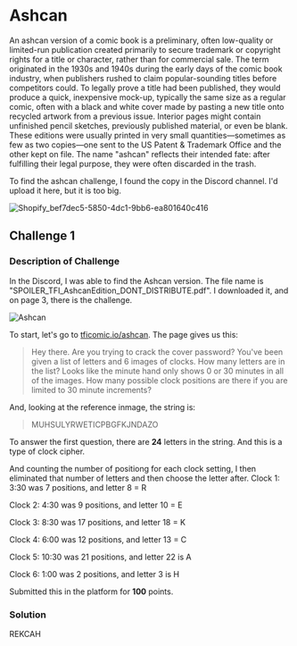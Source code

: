 # Ashcan

An ashcan version of a comic book is a preliminary, often low-quality or limited-run publication created primarily to secure trademark or copyright rights for a title or character, rather than for commercial sale.
The term originated in the 1930s and 1940s during the early days of the comic book industry, when publishers rushed to claim popular-sounding titles before competitors could.
To legally prove a title had been published, they would produce a quick, inexpensive mock-up, typically the same size as a regular comic, often with a black and white cover made by pasting a new title onto recycled artwork from a previous issue.
Interior pages might contain unfinished pencil sketches, previously published material, or even be blank.
These editions were usually printed in very small quantities—sometimes as few as two copies—one sent to the US Patent & Trademark Office and the other kept on file.
The name "ashcan" reflects their intended fate: after fulfilling their legal purpose, they were often discarded in the trash.

To find the ashcan challenge, I found the copy in the Discord channel. I'd upload it here, but it is too big.

![Shopify_bef7dec5-5850-4dc1-9bb6-ea801640c416](https://github.com/user-attachments/assets/85bfc69b-92f4-426f-b94d-c6244e38c2c9)

## Challenge 1 

### Description of Challenge

In the Discord, I was able to find the Ashcan version. The file name is "SPOILER_TFI_AshcanEdition_DONT_DISTRIBUTE.pdf". I downloaded it, and on page 3, there is the challenge. 

![Ashcan](https://github.com/user-attachments/assets/93b4ccb1-a318-43b1-abbc-242a05b6b871)

To start, let's go to <a href="tficomic.io/ashcan">tficomic.io/ashcan</a>. The page gives us this:

> Hey there. Are you trying to crack the cover password?
> You've been given a list of letters and 6 images of clocks.
> How many letters are in the list?
> Looks like the minute hand only shows 0 or 30 minutes in all of the images. How many possible clock positions are there if you are limited to 30 minute increments?

And, looking at the reference inmage, the string is:

> MUHSULYRWETICPBGFKJNDAZO

To answer the first question, there are **24** letters in the string. And this is a type of clock cipher.

And counting the number of positiong for each clock setting, I then eliminated that number of letters and then choose the letter after.
Clock 1: 3:30 was 7 positions, and letter 8 = R

Clock 2: 4:30 was 9 positions, and letter 10 = E

Clock 3: 8:30 was 17 positions, and letter 18 = K

Clock 4: 6:00 was 12 positions, and letter 13 = C

Clock 5: 10:30 was 21 positions, and letter 22 is A

Clock 6: 1:00 was 2 positions, and letter 3 is H

Submitted this in the platform for **100** points.

### Solution

REKCAH
